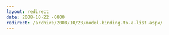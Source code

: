 ```yaml
---
layout: redirect
date: 2008-10-22 -0800
redirect: /archive/2008/10/23/model-binding-to-a-list.aspx/
---
```

